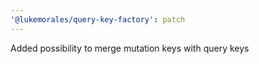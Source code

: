 ```yaml
---
'@lukemorales/query-key-factory': patch
---
```


Added possibility to merge mutation keys with query keys
